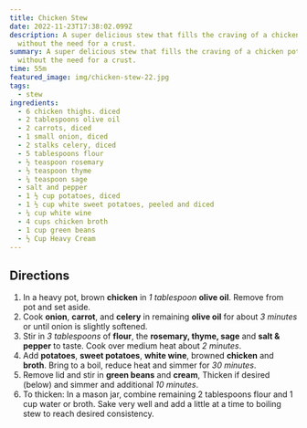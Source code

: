 ```yaml
---
title: Chicken Stew
date: 2022-11-23T17:38:02.099Z
description: A super delicious stew that fills the craving of a chicken pot pie
  without the need for a crust.
summary: A super delicious stew that fills the craving of a chicken pot pie
  without the need for a crust.
time: 55m
featured_image: img/chicken-stew-22.jpg
tags:
  - stew
ingredients:
  - 6 chicken thighs. diced
  - 2 tablespoons olive oil
  - 2 carrots, diced
  - 1 small onion, diced
  - 2 stalks celery, diced
  - 5 tablespoons flour
  - ½ teaspoon rosemary
  - ½ teaspoon thyme
  - ¼ teaspoon sage
  - salt and pepper
  - 1 ½ cup potatoes, diced
  - 1 ½ cup white sweet potatoes, peeled and diced
  - ¼ cup white wine
  - 4 cups chicken broth
  - 1 cup green beans
  - ½ Cup Heavy Cream
---
```

## Directions

1. In a heavy pot, brown **chicken** in *1 tablespoon* **olive oil**. Remove from pot and set aside.
2. C﻿ook **onion**, **carrot**, and **celery** in remaining **olive oil** for about *3 minutes* or until onion is slightly softened.
3. S﻿tir in *3 tablespoons* of **flour**, the **rosemary, thyme, sage** and **salt & pepper** to taste. Cook over medium heat about *2 minutes*.
4. A﻿dd **potatoes**, **sweet potatoes**, **white wine**, browned **chicken** and **broth**. Bring to a boil, reduce heat and simmer for *30 minutes*.
5. R﻿emove lid and stir in **green beans** and **cream**, Thicken if desired (below) and simmer and additional *10 minutes*.
6. T﻿o thicken: In a mason jar, combine remaining 2 tablespoons flour and 1 cup water or broth. Sake very well and add a little at a time to boiling stew to reach desired consistency.